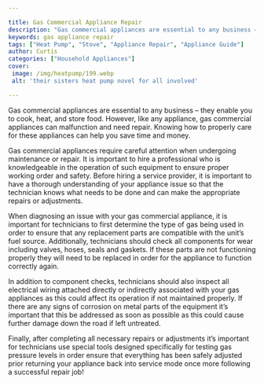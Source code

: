 ```yaml
---

title: Gas Commercial Appliance Repair
description: "Gas commercial appliances are essential to any business – they enable you to cook, heat, and store food. However, like any applian...keep reading to learn"
keywords: gas appliance repair
tags: ["Heat Pump", "Stove", "Appliance Repair", "Appliance Guide"]
author: Curtis
categories: ["Household Appliances"]
cover: 
 image: /img/heatpump/199.webp
 alt: 'their sisters heat pump novel for all involved'

---
```


Gas commercial appliances are essential to any business – they enable you to cook, heat, and store food. However, like any appliance, gas commercial appliances can malfunction and need repair. Knowing how to properly care for these appliances can help you save time and money.

Gas commercial appliances require careful attention when undergoing maintenance or repair. It is important to hire a professional who is knowledgeable in the operation of such equipment to ensure proper working order and safety. Before hiring a service provider, it is important to have a thorough understanding of your appliance issue so that the technician knows what needs to be done and can make the appropriate repairs or adjustments. 

When diagnosing an issue with your gas commercial appliance, it is important for technicians to first determine the type of gas being used in order to ensure that any replacement parts are compatible with the unit’s fuel source. Additionally, technicians should check all components for wear including valves, hoses, seals and gaskets. If these parts are not functioning properly they will need to be replaced in order for the appliance to function correctly again. 

In addition to component checks, technicians should also inspect all electrical wiring attached directly or indirectly associated with your gas appliances as this could affect its operation if not maintained properly. If there are any signs of corrosion on metal parts of the equipment it’s important that this be addressed as soon as possible as this could cause further damage down the road if left untreated. 

Finally, after completing all necessary repairs or adjustments it’s important for technicians use special tools designed specifically for testing gas pressure levels in order ensure that everything has been safely adjusted prior returning your appliance back into service mode once more following a successful repair job!
